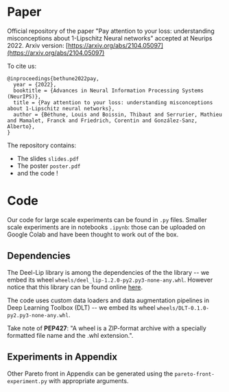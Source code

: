 # Paper

Official repository of the paper "Pay attention to your loss: understanding misconceptions about 1-Lipschitz Neural networks" accepted at Neurips 2022.
Arxiv version: [https://arxiv.org/abs/2104.05097](https://arxiv.org/abs/2104.05097)

To cite us:

```
@inproceedings{bethune2022pay,
  year = {2022},
  booktitle = {Advances in Neural Information Processing Systems (NeurIPS)},
  title = {Pay attention to your loss: understanding misconceptions about 1-Lipschitz neural networks},
  author = {Béthune, Louis and Boissin, Thibaut and Serrurier, Mathieu and Mamalet, Franck and Friedrich, Corentin and González-Sanz, Alberto},
}
```

The repository contains:
* The slides `slides.pdf`
* The poster `poster.pdf`
* and the code !

# Code

Our code for large scale experiments can be found in `.py` files.
Smaller scale experiments are in notebooks `.ipynb`: those can be uploaded on Google Colab and have been thought to work out of the box.  

## Dependencies

The Deel-Lip library is among the dependencies of the the library -- we embed its wheel `wheels/deel_lip-1.2.0-py2.py3-none-any.whl`. However notice that this library can be found online [here](https://github.com/deel-ai/deel-lip).  
  
The code uses custom data loaders and data augmentation pipelines in Deep Learning Toolbox (DLT) -- we embed its wheel `wheels/DLT-0.1.0-py2.py3-none-any.whl`.   
  
Take note of **PEP427**: "A wheel is a ZIP-format archive with a specially formatted file name and the .whl extension.". 

## Experiments in Appendix

Other Pareto front in Appendix can be generated using the `pareto-front-experiment.py` with appropriate arguments.  
